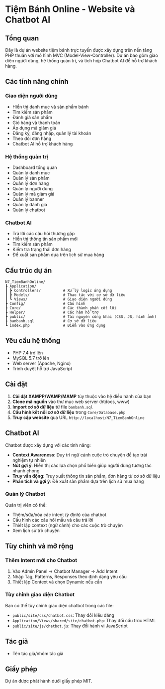 # Tiệm Bánh Online - Website và Chatbot AI

## Tổng quan

Đây là dự án website tiệm bánh trực tuyến được xây dựng trên nền tảng PHP thuần với mô hình MVC (Model-View-Controller). Dự án bao gồm giao diện người dùng, hệ thống quản trị, và tích hợp Chatbot AI để hỗ trợ khách hàng.

## Các tính năng chính

### Giao diện người dùng
- Hiển thị danh mục và sản phẩm bánh
- Tìm kiếm sản phẩm
- Đánh giá sản phẩm
- Giỏ hàng và thanh toán
- Áp dụng mã giảm giá
- Đăng ký, đăng nhập, quản lý tài khoản
- Theo dõi đơn hàng
- Chatbot AI hỗ trợ khách hàng

### Hệ thống quản trị
- Dashboard tổng quan
- Quản lý danh mục
- Quản lý sản phẩm
- Quản lý đơn hàng
- Quản lý người dùng
- Quản lý mã giảm giá
- Quản lý banner
- Quản lý đánh giá
- Quản lý chatbot

### Chatbot AI
- Trả lời các câu hỏi thường gặp
- Hiển thị thông tin sản phẩm mới
- Tìm kiếm sản phẩm
- Kiểm tra trạng thái đơn hàng
- Đề xuất sản phẩm dựa trên lịch sử mua hàng

## Cấu trúc dự án

```
N7_TiemBanhOnline/
┣ Application/
┃ ┣ Controllers/          # Xử lý logic ứng dụng
┃ ┣ Models/               # Thao tác với cơ sở dữ liệu
┃ ┗ Views/                # Giao diện người dùng
┣ Config/                 # Cấu hình
┣ Core/                   # Các thành phần cốt lõi
┣ Helper/                 # Các hàm hỗ trợ
┣ public/                 # Tài nguyên công khai (CSS, JS, hình ảnh)
┣ banbanh.sql             # Cơ sở dữ liệu
┗ index.php               # Điểm vào ứng dụng
```

## Yêu cầu hệ thống

- PHP 7.4 trở lên
- MySQL 5.7 trở lên
- Web server (Apache, Nginx)
- Trình duyệt hỗ trợ JavaScript

## Cài đặt

1. **Cài đặt XAMPP/WAMP/MAMP** tùy thuộc vào hệ điều hành của bạn
2. **Clone mã nguồn** vào thư mục web server (htdocs, www)
3. **Import cơ sở dữ liệu** từ file `banbanh.sql`
4. **Cấu hình kết nối cơ sở dữ liệu** trong `Core/Database.php`
5. **Truy cập website** qua URL `http://localhost/N7_TiemBanhOnline`

## Chatbot AI

Chatbot được xây dựng với các tính năng:

- **Context Awareness**: Duy trì ngữ cảnh cuộc trò chuyện để tạo trải nghiệm tự nhiên
- **Nút gợi ý**: Hiển thị các lựa chọn phổ biến giúp người dùng tương tác nhanh chóng
- **Truy vấn động**: Truy xuất thông tin sản phẩm, đơn hàng từ cơ sở dữ liệu
- **Phân tích và gợi ý**: Đề xuất sản phẩm dựa trên lịch sử mua hàng

### Quản lý Chatbot

Quản trị viên có thể:
- Thêm/sửa/xóa các intent (ý định) của chatbot
- Cấu hình các câu hỏi mẫu và câu trả lời
- Thiết lập context (ngữ cảnh) cho các cuộc trò chuyện
- Xem lịch sử trò chuyện

## Tùy chỉnh và mở rộng

### Thêm Intent mới cho Chatbot

1. Vào Admin Panel -> Chatbot Manager -> Add Intent
2. Nhập Tag, Patterns, Responses theo định dạng yêu cầu
3. Thiết lập Context và chọn Dynamic nếu cần

### Tùy chỉnh giao diện Chatbot

Bạn có thể tùy chỉnh giao diện chatbot trong các file:
- `public/site/css/chatbot.css`: Thay đổi kiểu dáng
- `Application/Views/shared/site/chatbot.php`: Thay đổi cấu trúc HTML
- `public/site/js/chatbot.js`: Thay đổi hành vi JavaScript

## Tác giả

- Tên tác giả/nhóm tác giả

## Giấy phép

Dự án được phát hành dưới giấy phép MIT.